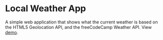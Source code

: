 # Local Weather App
A simple web application that shows what the current weather is based on the HTML5 Geolocation API, and the freeCodeCamp Weather API. View  [demo](https://local-weather.stackblitz.io).
